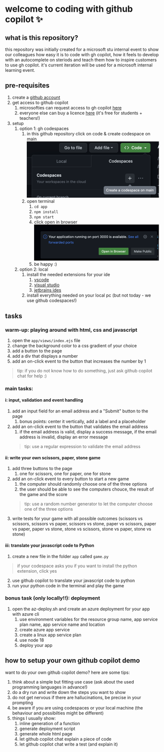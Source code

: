 # welcome to coding with github copilot ✨

## what is this repository?
this repository was initially created for a microsoft stu internal event to show our colleagues how easy it is to code with gh copilot, how it feels to develop with an autocomplete on steriods and teach them how to inspire customers to use gh copilot. it's current iteration will be used for a microsoft internal learning event.

## pre-requisites
1. create a [github account](https://github.com/signup)  
2. get access to github copilot
    1. microsofties can request access to gh copilot [here](https://repos.opensource.microsoft.com/orgs/MicrosoftCopilot)
    2. everyone else can buy a licence [here](https://copilot.github.com/) (it's free for students + teachers!)
3. setup
    1. option 1: gh codespaces
        1. in this github repository click on code & create codespace on main ![create codespaces on main](./images/on-main.png)
        2. open terminal
            1. `cd app`
            2. `npm install`
            3. `npm start` 
            4. click open in browser ![open in browser](./images/open-in-browser.png)
            5. be happy :)
    2. option 2: local 
        1. install the needed extensions for your ide
            1. [vscode](https://marketplace.visualstudio.com/items?itemName=GitHub.copilot)
            2. [visual studio](https://marketplace.visualstudio.com/items?itemName=GitHub.copilotvs)
            3. [jetbrains ides](https://plugins.jetbrains.com/plugin/17718-github-copilot)
        2. install everything needed on your local pc (but not today - we use github codespaces!)

## tasks

### warm-up: playing around with html, css and javascript
1. open the `app/views/index.ejs` file
1. change the background color to a css gradient of your choice
2. add a button to the page
3. add a div that displays a number
4. add an on-click event to the button that increases the number by 1

> tip: if you do not know how to do something, just ask github copilot chat for help :) 

### main tasks: 

#### i: input, validation and event handling

1. add an input field for an email address and a "Submit" button to the page
    1. bonus points: center it vertically, add a label and a placeholder
2. add an on-click event to the button that validates the email address
    1. if the email address is valid, display a success message, if the email address is invalid, display an error message
    > tip: use a regular expression to validate the email address

#### ii: write your own scissors, paper, stone game
1. add three buttons to the page
    1. one for scissors, one for paper, one for stone
2. add an on-click event to every button to start a new game
    1. the computer should randomly choose one of the three options
    2. the user should be able to see the computers chouce, the result of the game and the score
    > tip: use a random number generator to let the computer choose one of the three options
3. write tests for your game with all possible outcomes (scissors vs scissors, scissors vs paper, scissors vs stone, paper vs scissors, paper vs paper, paper vs stone, stone vs scissors, stone vs paper, stone vs stone)

#### iii: translate your javascript code to Python
1. create a new file in the folder `app` called `game.py`
 > if your codespace asks you if you want to install the python extension, click yes
2. use github copilot to translate your javascript code to python
3. run your python code in the terminal and play the game

### bonus task (only locally!!): deployment
1. open the az-deploy.sh and create an azure deployment for your app with azure cli
    1. use environment variables for the resource group name, app service plan name, app service name and location
    1. create azure app service
    2. create a linux app service plan
    3. use node 18
    4. deploy your app

## how to setup your own github copilot demo    
want to do your own github copilot demo? here are some tips:
1. think about a simple but fitting use case (ask about the used programming languages in advance!)
2. do a dry run and write down the steps you want to show
3. do not get nervous if there are hallucinations, be precise in your prompting
4. be aware if you are using codespaces or your local machine (the behaviour and possibilties might be different)
5. things I usually show:
    1. inline generation of a function
    2. generate deployment script
    3. generate whole html page
    4. let github copilot chat explain a piece of code
    5. let github copilot chat write a test (and explain it)